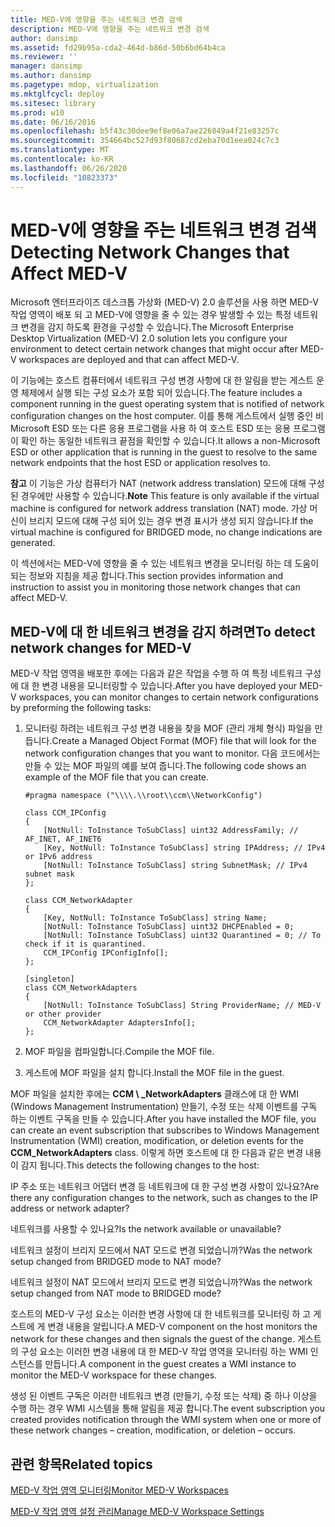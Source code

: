 ```yaml
---
title: MED-V에 영향을 주는 네트워크 변경 검색
description: MED-V에 영향을 주는 네트워크 변경 검색
author: dansimp
ms.assetid: fd29b95a-cda2-464d-b86d-50b6bd64b4ca
ms.reviewer: ''
manager: dansimp
ms.author: dansimp
ms.pagetype: mdop, virtualization
ms.mktglfcycl: deploy
ms.sitesec: library
ms.prod: w10
ms.date: 06/16/2016
ms.openlocfilehash: b5f43c30dee9ef8e06a7ae226849a4f21e83257c
ms.sourcegitcommit: 354664bc527d93f80687cd2eba70d1eea024c7c3
ms.translationtype: MT
ms.contentlocale: ko-KR
ms.lasthandoff: 06/26/2020
ms.locfileid: "10823373"
---
```

# <span data-ttu-id="d51c8-103">MED-V에 영향을 주는 네트워크 변경 검색</span><span class="sxs-lookup"><span data-stu-id="d51c8-103">Detecting Network Changes that Affect MED-V</span></span>


<span data-ttu-id="d51c8-104">Microsoft 엔터프라이즈 데스크톱 가상화 (MED-V) 2.0 솔루션을 사용 하면 MED-V 작업 영역이 배포 되 고 MED-V에 영향을 줄 수 있는 경우 발생할 수 있는 특정 네트워크 변경을 감지 하도록 환경을 구성할 수 있습니다.</span><span class="sxs-lookup"><span data-stu-id="d51c8-104">The Microsoft Enterprise Desktop Virtualization (MED-V) 2.0 solution lets you configure your environment to detect certain network changes that might occur after MED-V workspaces are deployed and that can affect MED-V.</span></span>

<span data-ttu-id="d51c8-105">이 기능에는 호스트 컴퓨터에서 네트워크 구성 변경 사항에 대 한 알림을 받는 게스트 운영 체제에서 실행 되는 구성 요소가 포함 되어 있습니다.</span><span class="sxs-lookup"><span data-stu-id="d51c8-105">The feature includes a component running in the guest operating system that is notified of network configuration changes on the host computer.</span></span> <span data-ttu-id="d51c8-106">이를 통해 게스트에서 실행 중인 비 Microsoft ESD 또는 다른 응용 프로그램을 사용 하 여 호스트 ESD 또는 응용 프로그램이 확인 하는 동일한 네트워크 끝점을 확인할 수 있습니다.</span><span class="sxs-lookup"><span data-stu-id="d51c8-106">It allows a non-Microsoft ESD or other application that is running in the guest to resolve to the same network endpoints that the host ESD or application resolves to.</span></span>

<span data-ttu-id="d51c8-107">**참고**  이 기능은 가상 컴퓨터가 NAT (network address translation) 모드에 대해 구성 된 경우에만 사용할 수 있습니다.</span><span class="sxs-lookup"><span data-stu-id="d51c8-107">**Note** This feature is only available if the virtual machine is configured for network address translation (NAT) mode.</span></span> <span data-ttu-id="d51c8-108">가상 머신이 브리지 모드에 대해 구성 되어 있는 경우 변경 표시가 생성 되지 않습니다.</span><span class="sxs-lookup"><span data-stu-id="d51c8-108">If the virtual machine is configured for BRIDGED mode, no change indications are generated.</span></span>

 

<span data-ttu-id="d51c8-109">이 섹션에서는 MED-V에 영향을 줄 수 있는 네트워크 변경을 모니터링 하는 데 도움이 되는 정보와 지침을 제공 합니다.</span><span class="sxs-lookup"><span data-stu-id="d51c8-109">This section provides information and instruction to assist you in monitoring those network changes that can affect MED-V.</span></span>

## <span data-ttu-id="d51c8-110">MED-V에 대 한 네트워크 변경을 감지 하려면</span><span class="sxs-lookup"><span data-stu-id="d51c8-110">To detect network changes for MED-V</span></span>


<span data-ttu-id="d51c8-111">MED-V 작업 영역을 배포한 후에는 다음과 같은 작업을 수행 하 여 특정 네트워크 구성에 대 한 변경 내용을 모니터링할 수 있습니다.</span><span class="sxs-lookup"><span data-stu-id="d51c8-111">After you have deployed your MED-V workspaces, you can monitor changes to certain network configurations by preforming the following tasks:</span></span>

1. <span data-ttu-id="d51c8-112">모니터링 하려는 네트워크 구성 변경 내용을 찾을 MOF (관리 개체 형식) 파일을 만듭니다.</span><span class="sxs-lookup"><span data-stu-id="d51c8-112">Create a Managed Object Format (MOF) file that will look for the network configuration changes that you want to monitor.</span></span> <span data-ttu-id="d51c8-113">다음 코드에서는 만들 수 있는 MOF 파일의 예를 보여 줍니다.</span><span class="sxs-lookup"><span data-stu-id="d51c8-113">The following code shows an example of the MOF file that you can create.</span></span>

   ``` syntax
   #pragma namespace ("\\\\.\\root\\ccm\\NetworkConfig")

   class CCM_IPConfig
   {
       [NotNull: ToInstance ToSubClass] uint32 AddressFamily; // AF_INET, AF_INET6
       [Key, NotNull: ToInstance ToSubClass] string IPAddress; // IPv4 or IPv6 address
       [NotNull: ToInstance ToSubClass] string SubnetMask; // IPv4 subnet mask
   };

   class CCM_NetworkAdapter
   {
       [Key, NotNull: ToInstance ToSubClass] string Name;
       [NotNull: ToInstance ToSubClass] uint32 DHCPEnabled = 0; 
       [NotNull: ToInstance ToSubClass] uint32 Quarantined = 0; // To check if it is quarantined.
       CCM_IPConfig IPConfigInfo[];
   };

   [singleton]
   class CCM_NetworkAdapters
   {
       [NotNull: ToInstance ToSubClass] String ProviderName; // MED-V or other provider
       CCM_NetworkAdapter AdaptersInfo[];
   };
   ```

2. <span data-ttu-id="d51c8-114">MOF 파일을 컴파일합니다.</span><span class="sxs-lookup"><span data-stu-id="d51c8-114">Compile the MOF file.</span></span>

3. <span data-ttu-id="d51c8-115">게스트에 MOF 파일을 설치 합니다.</span><span class="sxs-lookup"><span data-stu-id="d51c8-115">Install the MOF file in the guest.</span></span>

<span data-ttu-id="d51c8-116">MOF 파일을 설치한 후에는 **CCM \ _NetworkAdapters** 클래스에 대 한 WMI (Windows Management Instrumentation) 만들기, 수정 또는 삭제 이벤트를 구독 하는 이벤트 구독을 만들 수 있습니다.</span><span class="sxs-lookup"><span data-stu-id="d51c8-116">After you have installed the MOF file, you can create an event subscription that subscribes to Windows Management Instrumentation (WMI) creation, modification, or deletion events for the **CCM\_NetworkAdapters** class.</span></span> <span data-ttu-id="d51c8-117">이렇게 하면 호스트에 대 한 다음과 같은 변경 내용이 감지 됩니다.</span><span class="sxs-lookup"><span data-stu-id="d51c8-117">This detects the following changes to the host:</span></span>

<span data-ttu-id="d51c8-118">IP 주소 또는 네트워크 어댑터 변경 등 네트워크에 대 한 구성 변경 사항이 있나요?</span><span class="sxs-lookup"><span data-stu-id="d51c8-118">Are there any configuration changes to the network, such as changes to the IP address or network adapter?</span></span>

<span data-ttu-id="d51c8-119">네트워크를 사용할 수 있나요?</span><span class="sxs-lookup"><span data-stu-id="d51c8-119">Is the network available or unavailable?</span></span>

<span data-ttu-id="d51c8-120">네트워크 설정이 브리지 모드에서 NAT 모드로 변경 되었습니까?</span><span class="sxs-lookup"><span data-stu-id="d51c8-120">Was the network setup changed from BRIDGED mode to NAT mode?</span></span>

<span data-ttu-id="d51c8-121">네트워크 설정이 NAT 모드에서 브리지 모드로 변경 되었습니까?</span><span class="sxs-lookup"><span data-stu-id="d51c8-121">Was the network setup changed from NAT mode to BRIDGED mode?</span></span>

<span data-ttu-id="d51c8-122">호스트의 MED-V 구성 요소는 이러한 변경 사항에 대 한 네트워크를 모니터링 하 고 게스트에 게 변경 내용을 알립니다.</span><span class="sxs-lookup"><span data-stu-id="d51c8-122">A MED-V component on the host monitors the network for these changes and then signals the guest of the change.</span></span> <span data-ttu-id="d51c8-123">게스트의 구성 요소는 이러한 변경 내용에 대 한 MED-V 작업 영역을 모니터링 하는 WMI 인스턴스를 만듭니다.</span><span class="sxs-lookup"><span data-stu-id="d51c8-123">A component in the guest creates a WMI instance to monitor the MED-V workspace for these changes.</span></span>

<span data-ttu-id="d51c8-124">생성 된 이벤트 구독은 이러한 네트워크 변경 (만들기, 수정 또는 삭제) 중 하나 이상을 수행 하는 경우 WMI 시스템을 통해 알림을 제공 합니다.</span><span class="sxs-lookup"><span data-stu-id="d51c8-124">The event subscription you created provides notification through the WMI system when one or more of these network changes – creation, modification, or deletion – occurs.</span></span>

## <span data-ttu-id="d51c8-125">관련 항목</span><span class="sxs-lookup"><span data-stu-id="d51c8-125">Related topics</span></span>


[<span data-ttu-id="d51c8-126">MED-V 작업 영역 모니터링</span><span class="sxs-lookup"><span data-stu-id="d51c8-126">Monitor MED-V Workspaces</span></span>](monitor-med-v-workspaces.md)

[<span data-ttu-id="d51c8-127">MED-V 작업 영역 설정 관리</span><span class="sxs-lookup"><span data-stu-id="d51c8-127">Manage MED-V Workspace Settings</span></span>](manage-med-v-workspace-settings.md)

 

 





